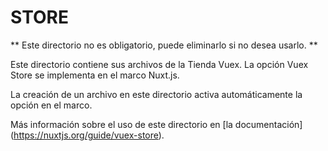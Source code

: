 # STORE

** Este directorio no es obligatorio, puede eliminarlo si no desea usarlo. **

Este directorio contiene sus archivos de la Tienda Vuex.
La opción Vuex Store se implementa en el marco Nuxt.js.

La creación de un archivo en este directorio activa automáticamente la opción en el marco.

Más información sobre el uso de este directorio en [la documentación] (https://nuxtjs.org/guide/vuex-store).